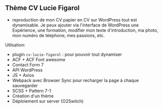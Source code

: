 ## Thème CV Lucie Figarol

- reproduction de mon CV papier en CV sur WordPress tout est dynamisable. Je peux ajouter via l'interface de WordPress une Expérience, une formation, modifier mon texte d'introduction, ma photo, mon numéro de tééphone, mes passions, etc. 

Utlisation: 
- plugin `cv-lucie-figarol` : pour pouvoir tout dynamiser
- ACF + ACF Font awesome
- Contact Form 7
- API WordPress
- JS + Axios
- Webpack avec Browser Sync pour recharger la page à chaque sauvegarder
- SCSS + Pattern 7-1
- Création d'un thème
- Déploiement sur server (O2Switch)

